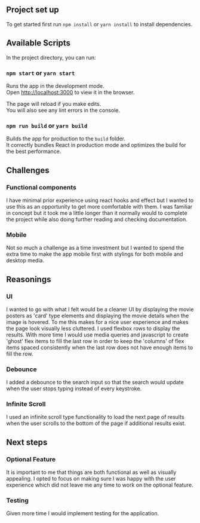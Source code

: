 ## Project set up

To get started first run `npm install` or `yarn install` to install dependencies.

## Available Scripts

In the project directory, you can run:

### `npm start` or `yarn start`

Runs the app in the development mode.<br>
Open [http://localhost:3000](http://localhost:3000) to view it in the browser.

The page will reload if you make edits.<br>
You will also see any lint errors in the console.

### `npm run build` or `yarn build`

Builds the app for production to the `build` folder.<br>
It correctly bundles React in production mode and optimizes the build for the best performance.

## Challenges

### Functional components

I have minimal prior experience using react hooks and effect but I wanted to use this as an opportunity to get more comfortable with them.  I was familiar in concept but it took me a little longer than it normally would to complete the project while also doing further reading and checking documentation.

### Mobile

Not so much a challenge as a time investment but I wanted to spend the extra time to make the app mobile first with stylings for both mobile and desktop media.

## Reasonings

### UI

I wanted to go with what I felt would be a cleaner UI by displaying the movie posters as 'card' type elements and displaying the movie details when the image is hovered.  To me this makes for a nice user experience and makes the page look visually less cluttered.  I used flexbox rows to display the results.  With more time I would use media queries and javascript to create 'ghost' flex items to fill the last row in order to keep the 'columns' of flex items spaced consistently when the last row does not have enough items to fill the row.

### Debounce

I added a debounce to the search input so that the search would update when the user stops typing instead of every keystroke.

### Infinite Scroll

I used an infinite scroll type functionality to load the next page of results when the user scrolls to the bottom of the page if additional results exist.

## Next steps

### Optional Feature

It is important to me that things are both functional as well as visually appealing.  I opted to focus on making sure I was happy with the user experience which did not leave me any time to work on the optional feature.

### Testing

Given more time I would implement testing for the application.
